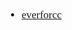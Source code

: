 <span  style="font-family: Simsun,serif; font-size: 17px; ">

- [everforcc](http://www.everforcc.cc/)

</span>